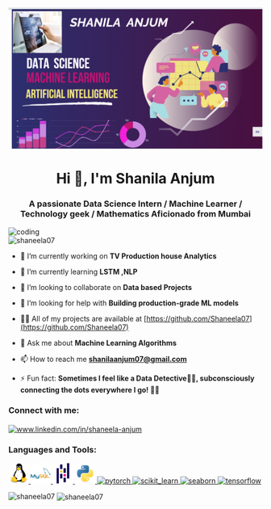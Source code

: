 ![logo](https://github.com/Shaneela07/Shaneela07/blob/main/Screenshot%202025-09-18%20210919.png)
<h1 align="center">Hi 👋, I'm Shanila Anjum</h1>
<h3 align="center">A passionate Data Science Intern / Machine Learner / Technology geek / Mathematics Aficionado from Mumbai</h3>

<img align="right" alt="coding" width ="600" src="https://media.giphy.com/media/paTz7UZbPfTZFRYnnB/giphy.gif">


<p align="left"> <img src="https://komarev.com/ghpvc/?username=shaneela07&label=Profile%20views&color=0e75b6&style=flat" alt="shaneela07" /> </p>

- 🔭 I’m currently working on **TV Production house Analytics**

- 🌱 I’m currently learning **LSTM ,NLP**

- 👯 I’m looking to collaborate on **Data based Projects**

- 🤝 I’m looking for help with **Building production-grade ML models**

- 👨‍💻 All of my projects are available at [https://github.com/Shaneela07](https://github.com/Shaneela07)

- 💬 Ask me about **Machine Learning Algorithms**

- 📫 How to reach me **shanilaanjum07@gmail.com**

- ⚡ Fun fact: **Sometimes I feel like a Data Detective🕵️‍♀️, subconsciously connecting the dots everywhere I go! 🧠✨**

<h3 align="left">Connect with me:</h3>
<p align="left">
<a href="https://linkedin.com/in/www.linkedin.com/in/shaneela-anjum" target="blank"><img align="center" src="https://raw.githubusercontent.com/rahuldkjain/github-profile-readme-generator/master/src/images/icons/Social/linked-in-alt.svg" alt="www.linkedin.com/in/shaneela-anjum" height="30" width="40" /></a>
</p>

<h3 align="left">Languages and Tools:</h3>
<p align="left"> <a href="https://www.linux.org/" target="_blank" rel="noreferrer"> <img src="https://raw.githubusercontent.com/devicons/devicon/master/icons/linux/linux-original.svg" alt="linux" width="40" height="40"/> </a> <a href="https://www.mysql.com/" target="_blank" rel="noreferrer"> <img src="https://raw.githubusercontent.com/devicons/devicon/master/icons/mysql/mysql-original-wordmark.svg" alt="mysql" width="40" height="40"/> </a> <a href="https://pandas.pydata.org/" target="_blank" rel="noreferrer"> <img src="https://raw.githubusercontent.com/devicons/devicon/2ae2a900d2f041da66e950e4d48052658d850630/icons/pandas/pandas-original.svg" alt="pandas" width="40" height="40"/> </a> <a href="https://www.python.org" target="_blank" rel="noreferrer"> <img src="https://raw.githubusercontent.com/devicons/devicon/master/icons/python/python-original.svg" alt="python" width="40" height="40"/> </a> <a href="https://pytorch.org/" target="_blank" rel="noreferrer"> <img src="https://www.vectorlogo.zone/logos/pytorch/pytorch-icon.svg" alt="pytorch" width="40" height="40"/> </a> <a href="https://scikit-learn.org/" target="_blank" rel="noreferrer"> <img src="https://upload.wikimedia.org/wikipedia/commons/0/05/Scikit_learn_logo_small.svg" alt="scikit_learn" width="40" height="40"/> </a> <a href="https://seaborn.pydata.org/" target="_blank" rel="noreferrer"> <img src="https://seaborn.pydata.org/_images/logo-mark-lightbg.svg" alt="seaborn" width="40" height="40"/> </a> <a href="https://www.tensorflow.org" target="_blank" rel="noreferrer"> <img src="https://www.vectorlogo.zone/logos/tensorflow/tensorflow-icon.svg" alt="tensorflow" width="40" height="40"/> </a> </p>

<p><img align="left" src="https://github-readme-stats.vercel.app/api/top-langs?username=shaneela07&show_icons=true&locale=en&layout=compact" alt="shaneela07" /></p>

<p>&nbsp;<img align="center" src="https://github-readme-stats.vercel.app/api?username=shaneela07&show_icons=true&locale=en" alt="shaneela07" /></p>


